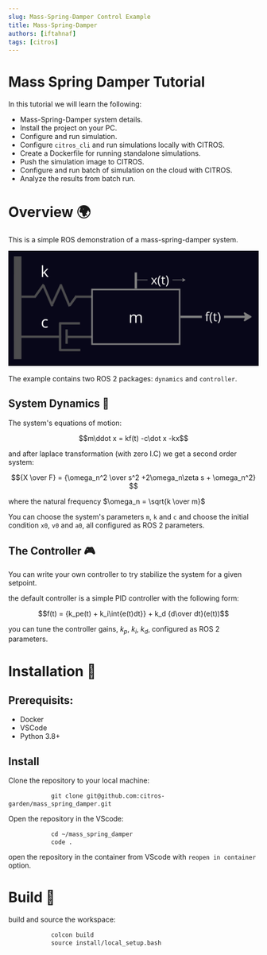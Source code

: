 ```yaml
---
slug: Mass-Spring-Damper Control Example
title: Mass-Spring-Damper
authors: [iftahnaf]
tags: [citros]
---
```


# Mass Spring Damper Tutorial

In this tutorial we will learn the following:

- Mass-Spring-Damper system details.
- Install the project on your PC.
- Configure and run simulation.
- Configure `citros_cli` and run simulations locally with CITROS.
- Create a Dockerfile for running standalone simulations.
- Push the simulation image to CITROS.
- Configure and run batch of simulation on the cloud with CITROS.
- Analyze the results from batch run.


# Overview 🌍

This is a simple ROS demonstration of a mass-spring-damper system.

![](img/system.jpeg)

The example contains two ROS 2 packages: `dynamics` and `controller`.

## System Dynamics 🏁

The system's equations of motion:

$$m\ddot x =  kf(t) -c\dot x -kx$$

and after laplace transformation (with zero I.C) we get a second order system:

$${X \over F} = {\omega_n^2 \over s^2 +2\omega_n\zeta s + \omega_n^2} $$

where the natural frequency $\omega_n = \sqrt{k \over m}$

You can choose the system's parameters `m`, `k` and `c` and choose the initial condition `x0`, `v0` and `a0`, all configured as ROS 2 parameters.

## The Controller 🎮

You can write your own controller to try stabilize the system for a given setpoint.

the default controller is a simple PID controller with the following form:

$$f(t) = {k_pe(t) + k_i\int{e(t)dt}} + k_d {d\over dt}(e(t))$$

you can tune the controller gains, $k_p$, $k_i$, $k_d$, configured as ROS 2 parameters.

# Installation 🛫

## Prerequisits:
* Docker
* VSCode
* Python 3.8+

## Install

Clone the repository to your local machine:
                
                git clone git@github.com:citros-garden/mass_spring_damper.git

Open the repository in the VScode:

                cd ~/mass_spring_damper
                code .

open the repository in the container from VScode with `reopen in container` option.

# Build :tractor:

build and source the workspace:

                colcon build
                source install/local_setup.bash